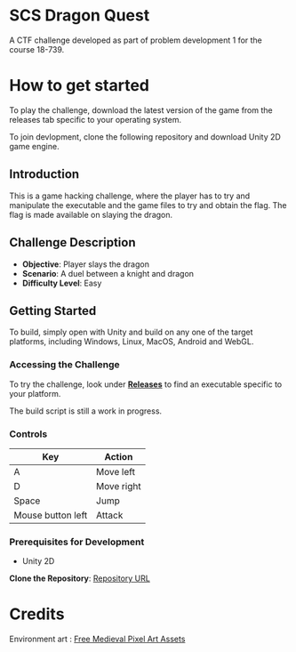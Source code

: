 # SCS Dragon Quest
A CTF challenge developed as part of problem development 1 for the course 18-739.

# How to get started
To play the challenge, download the latest version of the game from the releases tab specific to your operating system. 

To join devlopment, clone the following repository and download Unity 2D game engine.

## Introduction

This is a game hacking challenge, where the player has to try and manipulate the executable and the game files to try and obtain the flag. The flag is made available on slaying the dragon.

## Challenge Description

- **Objective**: Player slays the dragon
- **Scenario**: A duel between a knight and dragon
- **Difficulty Level**: Easy

## Getting Started

To build, simply open with Unity and build on any one of the target platforms, including Windows, Linux, MacOS, Android and WebGL.


### Accessing the Challenge

To try the challenge, look under [**Releases**](https://github.com/Mr-DJ/scsdragonquest/releases) to find an executable specific to your platform.

The build script is still a work in progress.

### Controls
| Key    | Action |
| -------- | ------- |
| A | Move left  |
| D | Move right |
| Space | Jump|
| Mouse button left | Attack |

### Prerequisites for Development

- Unity 2D

**Clone the Repository**:
[Repository URL](https://github.com/Mr-DJ/scsdragonquest)
# Credits
Environment art : [Free Medieval Pixel Art Assets](https://assetstore.unity.com/packages/package/130131)
